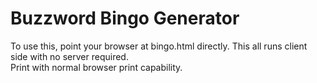 Buzzword Bingo Generator
=========
To use this, point your browser at bingo.html directly.  This all runs client
side with no server required.  
Print with normal browser print capability.
